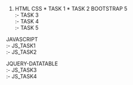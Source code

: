 1. HTML CSS
       * TASK 1 
       * TASK 2
BOOTSTRAP 5 <br />
      :- TASK 3 <br />
      :- TASK 4 <br />
      :- TASK 5 <br />

JAVASCRIPT  <br />
      :- JS_TASK1 <br />
      :- JS_TASK2 <br />
      
JQUERY-DATATABLE <br />
      :- JS_TASK3 <br />
      :- JS_TASK4 <br />
